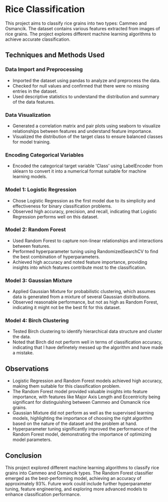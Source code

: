 # Rice Classification

This project aims to classify rice grains into two types: Cammeo and Osmancik. The dataset contains various features extracted from images of rice grains. The project explores different machine learning algorithms to achieve accurate classification.

## Techniques and Methods Used

### Data Import and Preprocessing
- Imported the dataset using pandas to analyze and preprocess the data.
- Checked for null values and confirmed that there were no missing entries in the dataset.
- Used descriptive statistics to understand the distribution and summary of the data features.

### Data Visualization
- Generated a correlation matrix and pair plots using seaborn to visualize relationships between features and understand feature importance.
- Visualized the distribution of the target class to ensure balanced classes for model training.

### Encoding Categorical Variables
- Encoded the categorical target variable 'Class' using LabelEncoder from sklearn to convert it into a numerical format suitable for machine learning models.

### Model 1: Logistic Regression
- Chose Logistic Regression as the first model due to its simplicity and effectiveness for binary classification problems.
- Observed high accuracy, precision, and recall, indicating that Logistic Regression performs well on this dataset.

### Model 2: Random Forest
- Used Random Forest to capture non-linear relationships and interactions between features.
- Performed hyperparameter tuning using RandomizedSearchCV to find the best combination of hyperparameters.
- Achieved high accuracy and noted feature importance, providing insights into which features contribute most to the classification.

### Model 3: Gaussian Mixture
- Applied Gaussian Mixture for probabilistic clustering, which assumes data is generated from a mixture of several Gaussian distributions.
- Observed reasonable performance, but not as high as Random Forest, indicating it might not be the best fit for this dataset.

### Model 4: Birch Clustering
- Tested Birch clustering to identify hierarchical data structure and cluster the data.
- Noted that Birch did not perform well in terms of classification accuracy, indicating that I have definetely messed up the algorithm and have made a mistake.

## Observations

- Logistic Regression and Random Forest models achieved high accuracy, making them suitable for this classification problem.
- The Random Forest model provided valuable insights into feature importance, with features like Major Axis Length and Eccentricity being significant for distinguishing between Cammeo and Osmancik rice grains.
- Gaussian Mixture did not perform as well as the supervised learning models, highlighting the importance of choosing the right algorithm based on the nature of the dataset and the problem at hand.
- Hyperparameter tuning significantly improved the performance of the Random Forest model, demonstrating the importance of optimizing model parameters.

## Conclusion

This project explored different machine learning algorithms to classify rice grains into Cammeo and Osmancik types. The Random Forest classifier emerged as the best-performing model, achieving an accuracy of approximately 93%. Future work could include further hyperparameter tuning, feature engineering, and exploring more advanced models to enhance classification performance.
